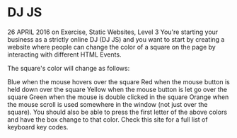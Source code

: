 # DJ JS
26 APRIL 2016 on Exercise, Static Websites, Level 3
You're starting your business as a strictly online DJ (DJ JS) and you want to start by creating a website where people can change the color of a square on the page by interacting with different HTML Events.

The square's color will change as follows:

Blue when the mouse hovers over the square
Red when the mouse button is held down over the square
Yellow when the mouse button is let go over the square
Green when the mouse is double clicked in the square
Orange when the mouse scroll is used somewhere in the window (not just over the square).
You should also be able to press the first letter of the above colors and have the box change to that color. Check this site for a full list of keyboard key codes.